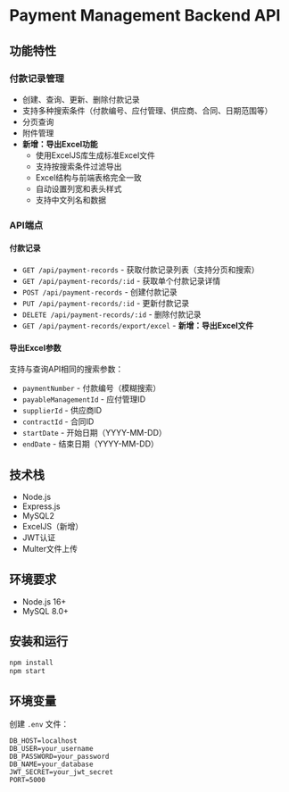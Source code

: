 # Payment Management Backend API

## 功能特性

### 付款记录管理
- 创建、查询、更新、删除付款记录
- 支持多种搜索条件（付款编号、应付管理、供应商、合同、日期范围等）
- 分页查询
- 附件管理
- **新增：导出Excel功能**
  - 使用ExcelJS库生成标准Excel文件
  - 支持按搜索条件过滤导出
  - Excel结构与前端表格完全一致
  - 自动设置列宽和表头样式
  - 支持中文列名和数据

### API端点

#### 付款记录
- `GET /api/payment-records` - 获取付款记录列表（支持分页和搜索）
- `GET /api/payment-records/:id` - 获取单个付款记录详情
- `POST /api/payment-records` - 创建付款记录
- `PUT /api/payment-records/:id` - 更新付款记录
- `DELETE /api/payment-records/:id` - 删除付款记录
- `GET /api/payment-records/export/excel` - **新增：导出Excel文件**

#### 导出Excel参数
支持与查询API相同的搜索参数：
- `paymentNumber` - 付款编号（模糊搜索）
- `payableManagementId` - 应付管理ID
- `supplierId` - 供应商ID
- `contractId` - 合同ID
- `startDate` - 开始日期（YYYY-MM-DD）
- `endDate` - 结束日期（YYYY-MM-DD）

## 技术栈
- Node.js
- Express.js
- MySQL2
- ExcelJS（新增）
- JWT认证
- Multer文件上传

## 环境要求
- Node.js 16+
- MySQL 8.0+

## 安装和运行
```bash
npm install
npm start
```

## 环境变量
创建 `.env` 文件：
```env
DB_HOST=localhost
DB_USER=your_username
DB_PASSWORD=your_password
DB_NAME=your_database
JWT_SECRET=your_jwt_secret
PORT=5000
```
